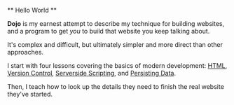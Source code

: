 ** Hello World **

__Dojo__ is my earnest attempt to describe my technique for building websites, and a program to get *you* to build that website you keep talking about.

It's complex and difficult, but ultimately simpler and more direct than other approaches.  

I start with four lessons covering the basics of modern development: [HTML](http://dojo.pearachute.com/html), [Version Control](http://dojo.pearachute.com/ssh),  [Serverside Scripting](http://dojo.pearachute.com/python), and [Persisting Data](http://dojo.pearachute.com/forms).

Then, I teach how to look up the details they need to finish the real website they've started.

